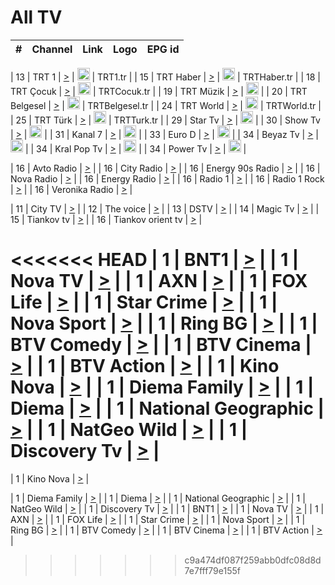 <h1>All TV</h1>

| #   | Channel        | Link  | Logo | EPG id |
|:---:|:--------------:|:-----:|:----:|:------:|

| 13  | TRT 1            | [>](https://tv-trt1.medya.trt.com.tr/master.m3u8) | <img height="20" src="https://i.imgur.com/j786OLG.png"/> | TRT1.tr |
| 15  | TRT Haber        | [>](https://tv-trthaber.medya.trt.com.tr/master.m3u8) | <img height="20" src="https://i.imgur.com/OVfo8Ab.png"/> | TRTHaber.tr |
| 18  | TRT Çocuk        | [>](https://tv-trtcocuk.medya.trt.com.tr/master.m3u8) | <img height="20" src="https://i.imgur.com/QLFmD6d.png"/> | TRTCocuk.tr |
| 19  | TRT Müzik        | [>](https://tv-trtmuzik.medya.trt.com.tr/master.m3u8) | <img height="20" src="https://i.imgur.com/fIVFCEd.png"/> |
| 20  | TRT Belgesel     | [>](https://tv-trtbelgesel.medya.trt.com.tr/master.m3u8) | <img height="20" src="https://i.imgur.com/MGO87pe.png"/> | TRTBelgesel.tr |
| 24  | TRT World        | [>](https://tv-trtworld.medya.trt.com.tr/master.m3u8) | <img height="20" src="https://i.imgur.com/JEA2xpv.png"/> | TRTWorld.tr |
| 25  | TRT Türk         | [>](https://tv-trtturk.medya.trt.com.tr/master.m3u8) | <img height="20" src="https://i.imgur.com/OSTOQNw.png"/> | TRTTurk.tr |
| 29  | Star Tv   | [>](https://dogus-live.daioncdn.net/startv/startv_360p.m3u8) | <img height="20" src="https://i.imgur.com/IebUZx1.png"/> |
| 30  | Show Tv     | [>](https://ciner-live.daioncdn.net/showtv/showtv.m3u8) | <img height="20" src="https://i.imgur.com/IebUZx1.png"/> |
| 31  | Kanal 7     | [>](https://kanal7-live.daioncdn.net/kanal7/kanal7.m3u8) | <img height="20" src="https://i.imgur.com/IebUZx1.png"/> |
| 33  | Euro D    | [>](https://www.youtube.com/user/KanalD/live) | <img height="20" src="https://i.imgur.com/IebUZx1.png"/> |
| 34  | Beyaz Tv     | [>](https://beyaztv-live.daioncdn.net/beyaztv/beyaztv.m3u8) | <img height="20" src="https://i.imgur.com/IebUZx1.png"/> |
| 34  | Kral Pop Tv     | [>](https://www.youtube.com/watch?v=GuFTuKoXepw) | <img height="20" src="https://i.imgur.com/IebUZx1.png"/> |
| 34  | Power Tv     | [>](https://livetv.powerapp.com.tr/powerTV/powerhd.smil/chunklist.m3u8) | <img height="20" src="https://i.imgur.com/IebUZx1.png"/> |

| 16  | Avto Radio | [>](http://stream.metacast.eu/avtoradio.mp3.m3u) |
| 16  | City Radio | [>](http://stream.metacast.eu/city.aac.m3u) |
| 16  | Energy 90s Radio | [>](http://stream.metacast.eu/energy-90s.m3u) |
| 16  | Nova Radio | [>](http://stream.metacast.eu/nova.aac.m3u) |
| 16  | Energy Radio | [>](http://stream.metacast.eu/nrj.aac.m3u) |
| 16  | Radio 1 | [>](http://stream.metacast.eu/radio1.aac.m3u) |
| 16  | Radio 1 Rock | [>](http://stream.metacast.eu/radio1rock.aac.m3u) |
| 16  | Veronika Radio | [>](http://stream.metacast.eu/veronika.aac.m3u) |

| 11  | City TV | [>](https://tv.city.bg/play/tshls/citytv/index.m3u8) |
| 12  | The voice | [>](https://bss1.neterra.tv/thevoice/thevoice.m3u8) |
| 13  | DSTV | [>](http://46.249.95.140:8081/hls/data.m3u8) |
| 14  | Magic Tv | [>](https://bss1.neterra.tv/magictv/magictv.m3u8) |
| 15  | Tiankov tv | [>](https://streamer103.neterra.tv/tiankov-folk/live.m3u8) |
| 16  | Tiankov orient tv | [>](https://streamer103.neterra.tv/tiankov-orient/live.m3u8) |

<<<<<<< HEAD
| 1 | BNT1 | [>](https://ymkaya.xyz:37557/tv/bnt1/playlist.m3u8?wmsAuthSign=c2VydmVyX3RpbWU9Mi8yLzIwMjUgMTozMzoxMiBQTSZoYXNoX3ZhbHVlPUx5aUhCUzRLd1hOWFdiVndBZlpVeGc9PSZ2YWxpZG1pbnV0ZXM9NjA=) |
| 1 | Nova TV | [>](https://ymkaya.xyz:37557/tv/novatv/playlist.m3u8?wmsAuthSign=c2VydmVyX3RpbWU9Mi8yLzIwMjUgMTozMzoyMyBQTSZoYXNoX3ZhbHVlPTNJcDBWU2dlR2F0bnFjK1JBUlUwQlE9PSZ2YWxpZG1pbnV0ZXM9NjA=) |
| 1 | AXN | [>](https://ymkaya.xyz:37557/tv/axn/playlist.m3u8?wmsAuthSign=c2VydmVyX3RpbWU9Mi8yLzIwMjUgMTozMzozMyBQTSZoYXNoX3ZhbHVlPWh4YU5DNStQSFoweWFQZTlWMHVVaWc9PSZ2YWxpZG1pbnV0ZXM9NjA=) |
| 1 | FOX Life | [>](https://ymkaya.xyz:37557/tv/foxlife/playlist.m3u8?wmsAuthSign=c2VydmVyX3RpbWU9Mi8yLzIwMjUgMTozMzo0MyBQTSZoYXNoX3ZhbHVlPXdpcEd6U0lBY1Q0cWhRNkRWNnBLdGc9PSZ2YWxpZG1pbnV0ZXM9NjA=) |
| 1 | Star Crime | [>](https://ymkaya.xyz:37557/tv/foxcrime/playlist.m3u8?wmsAuthSign=c2VydmVyX3RpbWU9Mi8yLzIwMjUgMTozMzo1MyBQTSZoYXNoX3ZhbHVlPUhSS2k2WE5aNm4wNmFqZEx3MHNXYkE9PSZ2YWxpZG1pbnV0ZXM9NjA=) |
| 1 | Nova Sport | [>](https://ymkaya.xyz:37557/tv/novasport/playlist.m3u8?wmsAuthSign=c2VydmVyX3RpbWU9Mi8yLzIwMjUgMTozNDowNCBQTSZoYXNoX3ZhbHVlPUFTeGRDUkozb2d6ZXUrTVZHYTVJWEE9PSZ2YWxpZG1pbnV0ZXM9NjA=) |
| 1 | Ring BG | [>](https://ymkaya.xyz:37557/tv/ringbg/playlist.m3u8?wmsAuthSign=c2VydmVyX3RpbWU9Mi8yLzIwMjUgMTozNDoxNCBQTSZoYXNoX3ZhbHVlPWlHMkxiTDNlWDVNM0xZa2toRHZNQVE9PSZ2YWxpZG1pbnV0ZXM9NjA=) |
| 1 | BTV Comedy | [>](https://ymkaya.xyz:37557/tv/btvcomedy/playlist.m3u8?wmsAuthSign=c2VydmVyX3RpbWU9Mi8yLzIwMjUgMTozNDoyNCBQTSZoYXNoX3ZhbHVlPUhVdC9SL29pK3ZmR0pCSkI0OTFsOXc9PSZ2YWxpZG1pbnV0ZXM9NjA=) |
| 1 | BTV Cinema | [>](https://ymkaya.xyz:37557/tv/btvcinema/playlist.m3u8?wmsAuthSign=c2VydmVyX3RpbWU9Mi8yLzIwMjUgMTozNDozNCBQTSZoYXNoX3ZhbHVlPWtpbmxwRDJEdEgrb1YxZ1hQNDFsOUE9PSZ2YWxpZG1pbnV0ZXM9NjA=) |
| 1 | BTV Action | [>](https://ymkaya.xyz:37557/tv/btvaction/playlist.m3u8?wmsAuthSign=c2VydmVyX3RpbWU9Mi8yLzIwMjUgMTozNDo0NCBQTSZoYXNoX3ZhbHVlPTFRY2NFZnowWm45TEVYTCtQeWEvMEE9PSZ2YWxpZG1pbnV0ZXM9NjA=) |
| 1 | Kino Nova | [>](https://ymkaya.xyz:37557/tv/kinonova/playlist.m3u8?wmsAuthSign=c2VydmVyX3RpbWU9Mi8yLzIwMjUgMTozNDo1MyBQTSZoYXNoX3ZhbHVlPW05amFsZUlMNW9NRk9XR0ZPazNlbUE9PSZ2YWxpZG1pbnV0ZXM9NjA=) |
| 1 | Diema Family | [>](https://ymkaya.xyz:37557/tv/diemafamily/playlist.m3u8?wmsAuthSign=c2VydmVyX3RpbWU9Mi8yLzIwMjUgMTozNTowMyBQTSZoYXNoX3ZhbHVlPThEUWhLazFhdmlCVFhBUDY1NlJmY3c9PSZ2YWxpZG1pbnV0ZXM9NjA=) |
| 1 | Diema | [>](https://ymkaya.xyz:37557/tv/diema/playlist.m3u8?wmsAuthSign=c2VydmVyX3RpbWU9Mi8yLzIwMjUgMTozNTo1OCBQTSZoYXNoX3ZhbHVlPXE5UklpQ1lVT1o4bmE1a0JVMzhpUlE9PSZ2YWxpZG1pbnV0ZXM9NjA=) |
| 1 | National Geographic | [>](https://ymkaya.xyz:37557/tv/natgeo/playlist.m3u8?wmsAuthSign=c2VydmVyX3RpbWU9Mi8yLzIwMjUgMTozNjowOCBQTSZoYXNoX3ZhbHVlPUdaanF6aUJXZWVhUWxGYjVrY29VbHc9PSZ2YWxpZG1pbnV0ZXM9NjA=) |
| 1 | NatGeo Wild | [>](https://ymkaya.xyz:37557/tv/natgeowild/playlist.m3u8?wmsAuthSign=c2VydmVyX3RpbWU9Mi8yLzIwMjUgMTozNjoxOCBQTSZoYXNoX3ZhbHVlPUFHRnU2MWlBMDQ0eFFnekQwVlIwNkE9PSZ2YWxpZG1pbnV0ZXM9NjA=) |
| 1 | Discovery Tv | [>](https://ymkaya.xyz:37557/tv/discovery/playlist.m3u8?wmsAuthSign=c2VydmVyX3RpbWU9Mi8yLzIwMjUgMTozNjoyOCBQTSZoYXNoX3ZhbHVlPS81QllLOVRFUEwyTFc1N1I3OTI2T1E9PSZ2YWxpZG1pbnV0ZXM9NjA=) |
=======


| 1 | Kino Nova | [>](https://ymkaya.xyz:11336/tv/kinonova/playlist.m3u8?wmsAuthSign=c2VydmVyX3RpbWU9MS8yLzIwMjUgNDo0MDoyMCBBTSZoYXNoX3ZhbHVlPWlFS1FrWEtMMVRFM3l5YklUWUJQUHc9PSZ2YWxpZG1pbnV0ZXM9NjA=) |

| 1 | Diema Family | [>](https://ymkaya.xyz:11336/tv/diemafamily/playlist.m3u8?wmsAuthSign=c2VydmVyX3RpbWU9MS8yLzIwMjUgNDo0MDozMCBBTSZoYXNoX3ZhbHVlPUVUaTVKTldvZTF5WVVCM0YwL21kaXc9PSZ2YWxpZG1pbnV0ZXM9NjA=) |
| 1 | Diema | [>](https://ymkaya.xyz:11336/tv/diema/playlist.m3u8?wmsAuthSign=c2VydmVyX3RpbWU9MS8yLzIwMjUgNDo0MDo0MCBBTSZoYXNoX3ZhbHVlPVlYMWVJT2NuUjNpUTBsaytEUFFOS2c9PSZ2YWxpZG1pbnV0ZXM9NjA=) |
| 1 | National Geographic | [>](https://ymkaya.xyz:11336/tv/natgeo/playlist.m3u8?wmsAuthSign=c2VydmVyX3RpbWU9MS8yLzIwMjUgNDo0MTo0MSBBTSZoYXNoX3ZhbHVlPTJQTlVmcG5nYWx0M013eUhGRGxnd0E9PSZ2YWxpZG1pbnV0ZXM9NjA=) |
| 1 | NatGeo Wild | [>](https://ymkaya.xyz:11336/tv/natgeowild/playlist.m3u8?wmsAuthSign=c2VydmVyX3RpbWU9MS8yLzIwMjUgNDo0MTo1MSBBTSZoYXNoX3ZhbHVlPVl1OXZaTTliN0hGWEN3eDBYd1duNkE9PSZ2YWxpZG1pbnV0ZXM9NjA=) |
| 1 | Discovery Tv | [>](https://ymkaya.xyz:11336/tv/discovery/playlist.m3u8?wmsAuthSign=c2VydmVyX3RpbWU9MS8yLzIwMjUgNDo0MjowMSBBTSZoYXNoX3ZhbHVlPWtBQmdLNlY2RmQwWElzMVYzSDJyVkE9PSZ2YWxpZG1pbnV0ZXM9NjA=) |
| 1 | BNT1 | [>](https://ymkaya.xyz:11336/tv/bnt1/playlist.m3u8?wmsAuthSign=c2VydmVyX3RpbWU9MS8yLzIwMjUgNDozODozOCBBTSZoYXNoX3ZhbHVlPVVrMVlRQXpJWlhYeUh6ZFVpSC9NMUE9PSZ2YWxpZG1pbnV0ZXM9NjA=) |
| 1 | Nova TV | [>](https://ymkaya.xyz:11336/tv/novatv/playlist.m3u8?wmsAuthSign=c2VydmVyX3RpbWU9MS8yLzIwMjUgNDozODo0OCBBTSZoYXNoX3ZhbHVlPUVxQjh1a0ZzYkVGZU8zZDFGTzdreVE9PSZ2YWxpZG1pbnV0ZXM9NjA=) |
| 1 | AXN | [>](https://ymkaya.xyz:11336/tv/axn/playlist.m3u8?wmsAuthSign=c2VydmVyX3RpbWU9MS8yLzIwMjUgNDozODo1OCBBTSZoYXNoX3ZhbHVlPUpkWStGY1hkNXhaOVpPZ0thQ0FZL3c9PSZ2YWxpZG1pbnV0ZXM9NjA=) |
| 1 | FOX Life | [>](https://ymkaya.xyz:11336/tv/foxlife/playlist.m3u8?wmsAuthSign=c2VydmVyX3RpbWU9MS8yLzIwMjUgNDozOToxMCBBTSZoYXNoX3ZhbHVlPWt1ZDc1T3AzYlZDTjJnSy9TU0xJZlE9PSZ2YWxpZG1pbnV0ZXM9NjA=) |
| 1 | Star Crime | [>](https://ymkaya.xyz:11336/tv/foxcrime/playlist.m3u8?wmsAuthSign=c2VydmVyX3RpbWU9MS8yLzIwMjUgNDozOToyMCBBTSZoYXNoX3ZhbHVlPXIwVU45Nm9FR1l2enNkTG9TanBxbmc9PSZ2YWxpZG1pbnV0ZXM9NjA=) |
| 1 | Nova Sport | [>](https://ymkaya.xyz:11336/tv/novasport/playlist.m3u8?wmsAuthSign=c2VydmVyX3RpbWU9MS8yLzIwMjUgNDozOTozMCBBTSZoYXNoX3ZhbHVlPXlSZ0UxazVaM0xhSmc0NmR4T0c1T2c9PSZ2YWxpZG1pbnV0ZXM9NjA=) |
| 1 | Ring BG | [>](https://ymkaya.xyz:11336/tv/ringbg/playlist.m3u8?wmsAuthSign=c2VydmVyX3RpbWU9MS8yLzIwMjUgNDozOTo0MCBBTSZoYXNoX3ZhbHVlPTR4aUlFNHVUYWN4enY1WkVuOFZma2c9PSZ2YWxpZG1pbnV0ZXM9NjA=) |
| 1 | BTV Comedy | [>](https://ymkaya.xyz:11336/tv/btvcomedy/playlist.m3u8?wmsAuthSign=c2VydmVyX3RpbWU9MS8yLzIwMjUgNDozOTo1MCBBTSZoYXNoX3ZhbHVlPUtrMTJ2RHNTTUU1RFp1ZkVOdXFSK3c9PSZ2YWxpZG1pbnV0ZXM9NjA=) |
| 1 | BTV Cinema | [>](https://ymkaya.xyz:11336/tv/btvcinema/playlist.m3u8?wmsAuthSign=c2VydmVyX3RpbWU9MS8yLzIwMjUgNDozOTo1OSBBTSZoYXNoX3ZhbHVlPTZWcU9FZW56cG1NM1lrYy8xNE5NeHc9PSZ2YWxpZG1pbnV0ZXM9NjA=) |
| 1 | BTV Action | [>](https://ymkaya.xyz:11336/tv/btvaction/playlist.m3u8?wmsAuthSign=c2VydmVyX3RpbWU9MS8yLzIwMjUgNDo0MDoxMCBBTSZoYXNoX3ZhbHVlPUlDd0ErRkZVWThyMVZwR3c2REdGZ3c9PSZ2YWxpZG1pbnV0ZXM9NjA=) |
>>>>>>> c9a474df087f259abb0dfc08d8d7e7fff79e155f
